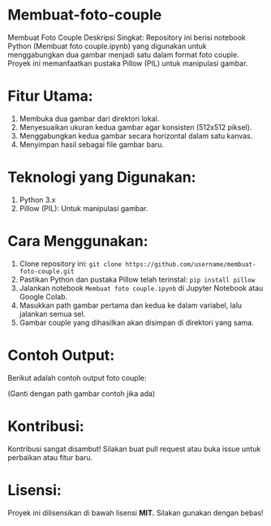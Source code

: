 # Membuat-foto-couple
Membuat Foto Couple Deskripsi Singkat: Repository ini berisi notebook Python (Membuat foto couple.ipynb) yang digunakan untuk menggabungkan dua gambar menjadi satu dalam format foto couple. Proyek ini memanfaatkan pustaka Pillow (PIL) untuk manipulasi gambar.

# Fitur Utama:
  1. Membuka dua gambar dari direktori lokal.
  2. Menyesuaikan ukuran kedua gambar agar konsisten (512x512 piksel).
  3. Menggabungkan kedua gambar secara horizontal dalam satu kanvas.
  4. Menyimpan hasil sebagai file gambar baru.

# Teknologi yang Digunakan:
  1. Python 3.x
  2. Pillow (PIL): Untuk manipulasi gambar.

# Cara Menggunakan:
  1. Clone repository ini:
     `git clone https://github.com/username/membuat-foto-couple.git`
 2.  Pastikan Python dan pustaka Pillow telah terinstal:
     `pip install pillow`
 3.  Jalankan notebook `Membuat foto couple.ipynb` di Jupyter Notebook atau Google Colab.
 4.  Masukkan path gambar pertama dan kedua ke dalam variabel, lalu jalankan semua sel.
 5.  Gambar couple yang dihasilkan akan disimpan di direktori yang sama.

# Contoh Output:
Berikut adalah contoh output foto couple:


(Ganti dengan path gambar contoh jika ada)

# Kontribusi:
Kontribusi sangat disambut! Silakan buat pull request atau buka issue untuk perbaikan atau fitur baru.

# Lisensi:
Proyek ini dilisensikan di bawah lisensi **MIT.** Silakan gunakan dengan bebas!
